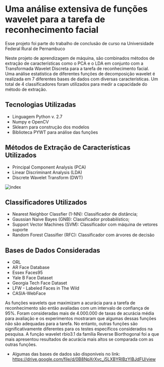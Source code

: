 # Uma análise extensiva de funções wavelet para a tarefa de reconhecimento facial

Esse projeto foi parte do trabalho de conclusão de curso na Universidade Federal Rural de Pernambuco

Neste projeto de aprendizagem de máquina, são combinados métodos de extração de características como o PCA e o LDA em conjunto com a Transformada Wavelet Discreta para a tarefa de reconhecimento facial. Uma análise estatística de diferentes funções de decomposição wavelet é realizada em 7 diferentes bases de dados com diversas características.
Um total de 4 classificadores foram utilizados para medir a capacidade do método de extração.

## Tecnologias Utilizadas

* Linguagem Python v. 2.7
* Numpy e OpenCV
* Sklearn para construção dos modelos
* Biblioteca PYWT para análise das funções

## Métodos de Extração de Características Utilizados

* Principal Component Analysis (PCA)
* Linear Discriminant Analysis (LDA) 
* Discrete Wavelet Transform (DWT) 

![index](index.gif)<br/>

## Classificadores Utilizados

* Nearest Neighbor Classfier (1-NN): Classificador de distância;
* Gaussian Naive Bayes (GNB): Classificador probabilístico; 
* Support Vector Machines (SVM): Classificador com máquina de vetores suporte
* Random Forest Classifier (RFC): Classificador com árvores de decisão

## Bases de Dados Consideradas

* ORL 
* AR Face Database
* Essex Faces95
* Yale B Face Dataset
* Georgia Tech Face Dataset
* LFW - Labeled Faces in The Wild
* CASIA-WebFace

As funções wavelets que maximizam a acurácia para a tarefa de reconhecimento são então avaliadas com um intervalo de confiança de 95%.
Foram consideradas mais de 4.000.000 de taxas de acurácia média para avaliação e os experimentos mostraram que algumas dessas funções não são adequadas para a tarefa.
No entanto, outras funções são significativamente diferentes para os testes específicos considerados na pesquisa.
A função wavelet rbio3.1 da família Reverse Biorthogonal foi a que mais apresentou resultados de acurácia mais altos se comparada com as outras funções.

 - Algumas das bases de dados são disponíveis no link: https://drive.google.com/file/d/0B8NpXrXvc_i5LXBYRlBzYlBJdFU/view
